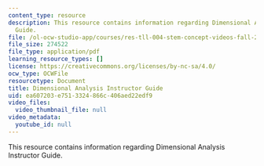 ```yaml
---
content_type: resource
description: This resource contains information regarding Dimensional Analysis Instructor
  Guide.
file: /ol-ocw-studio-app/courses/res-tll-004-stem-concept-videos-fall-2013/ea607203e7513324866c406aed22edf9_MITRES_TLL-004F13_DAnly_IG.pdf
file_size: 274522
file_type: application/pdf
learning_resource_types: []
license: https://creativecommons.org/licenses/by-nc-sa/4.0/
ocw_type: OCWFile
resourcetype: Document
title: Dimensional Analysis Instructor Guide
uid: ea607203-e751-3324-866c-406aed22edf9
video_files:
  video_thumbnail_file: null
video_metadata:
  youtube_id: null
---
```

This resource contains information regarding Dimensional Analysis Instructor Guide.